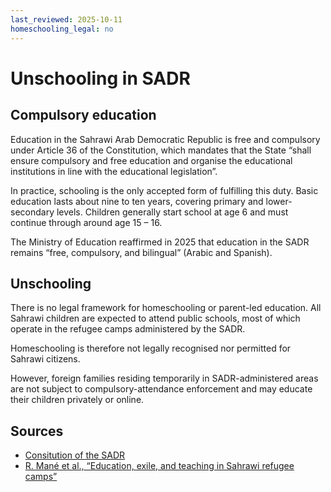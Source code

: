 ```yaml
---
last_reviewed: 2025-10-11
homeschooling_legal: no
---
```


# Unschooling in SADR

## Compulsory education

Education in the Sahrawi Arab Democratic Republic is free and compulsory under Article 36 of the Constitution, which mandates that the State “shall ensure compulsory and free education and organise the educational institutions in line with the educational legislation”.

In practice, schooling is the only accepted form of fulfilling this duty.
Basic education lasts about nine to ten years, covering primary and lower-secondary levels.
Children generally start school at age 6 and must continue through around age 15 – 16.

The Ministry of Education reaffirmed in 2025 that education in the SADR remains “free, compulsory, and bilingual” (Arabic and Spanish).

## Unschooling

There is no legal framework for homeschooling or parent-led education.
All Sahrawi children are expected to attend public schools, most of which operate in the refugee camps administered by the SADR.

Homeschooling is therefore not legally recognised nor permitted for Sahrawi citizens.

However, foreign families residing temporarily in SADR-administered areas are not subject to compulsory-attendance enforcement and may educate their children privately or online.

## Sources

- [Consitution of the SADR](https://www.policinglaw.info/assets/downloads/2015_Constitution_of_the_Sahrawi_Arab_Democratic_Republic.pdf)
- [R. Mané et al., “Education, exile, and teaching in Sahrawi refugee camps”](https://ojs.eumed.net/rev/index.php/educacion_analisis_social/article/download/8_S/8E_Spdf/4825&ved=2ahUKEwj-tIjy2puQAxVHT6QEHau5O8gQFnoECBoQAQ&usg=AOvVaw3-LEpCHqozkKwXjHDdV9rs)
